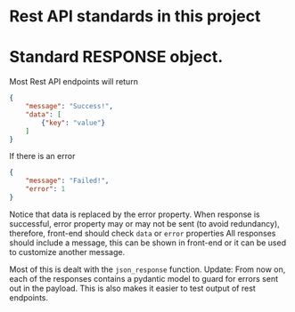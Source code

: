 # Rest API standards in this project

# Standard RESPONSE object. 
Most Rest API endpoints will return

```json
{
    "message": "Success!",
    "data": [
        {"key": "value"}
    ]
}
```

If there is an error

```json
{
    "message": "Failed!",
    "error": 1
}
```

Notice that data is replaced by the error property.
When response is successful, error property may or may not be sent (to avoid redundancy), therefore, front-end should check `data` or `error` properties
All responses should include a message, this can be shown in front-end or it can be used to customize another message.

Most of this is dealt with the `json_response` function. Update: From now on, each of the responses contains a pydantic model to guard for errors sent out in the payload. This is also makes it easier to test output of rest endpoints.

